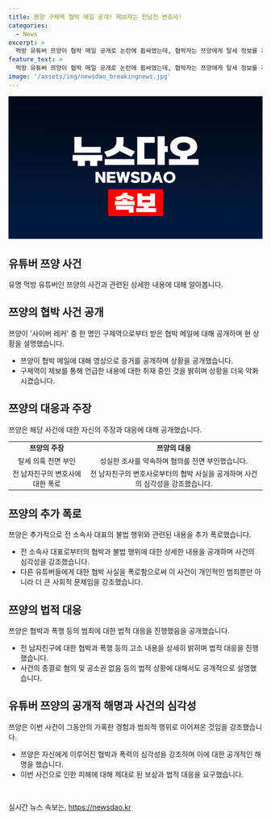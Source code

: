 ```yaml
---
title: 쯔양 구제역 협박 메일 공개! 제보자는 전남친 변호사!
categories:
  - News
excerpt: >
  먹방 유튜버 쯔양이 협박 메일 공개로 논란에 휩싸였는데, 협박자는 쯔양에게 탈세 정보를 제공한 익명의 제보자로 전 남자친구의 변호사였다고 폭로됐다. 쯔양은 구제역의 협박에 대해 반박과 전 소속사 대표에게 받은 폭행과 협박 사실을 폭로했다. 관련된 다른 유튜버들에 대한 협박 사실과 쯔양의 노출 의사와 무관한 계약금을 지불한 내용도 공개됐다. 변호사는 룸살롱, 조건만남, 2차를 부인하고, 채널에 부적절한 방향제·탈취제 홍보를 요구했던 사실을 폭로했다.
feature_text: >
  먹방 유튜버 쯔양이 협박 메일 공개로 논란에 휩싸였는데, 협박자는 쯔양에게 탈세 정보를 제공한 익명의 제보자로 전 남자친구의 변호사였다고 폭로됐다. 쯔양은 구제역의 협박에 대해 반박과 전 소속사 대표에게 받은 폭행과 협박 사실을 폭로했다. 관련된 다른 유튜버들에 대한 협박 사실과 쯔양의 노출 의사와 무관한 계약금을 지불한 내용도 공개됐다. 변호사는 룸살롱, 조건만남, 2차를 부인하고, 채널에 부적절한 방향제·탈취제 홍보를 요구했던 사실을 폭로했다.
image: '/assets/img/newsdao_breakingnews.jpg'
---
```


<p><img src="/assets/img/newsdao_breakingnews.jpg" alt="bookingtag 속보" /></p>

<h2 data-ke-size="size26">유튜버 쯔양 사건</h2>

<p data-ke-size="size16">유명 먹방 유튜버인 쯔양의 사건과 관련된 상세한 내용에 대해 알아봅니다.</p>

<h2 data-ke-size="size24">쯔양의 협박 사건 공개</h2>

<p data-ke-size="size16">쯔양이 '사이버 레커' 중 한 명인 구제역으로부터 받은 협박 메일에 대해 공개하며 현 상황을 설명했습니다.</p>

<ul>
<li>쯔양이 협박 메일에 대해 영상으로 증거를 공개하며 상황을 공개했습니다.</li>
<li>구제역이 제보를 통해 언급한 내용에 대한 취재 중인 것을 밝히며 상황을 더욱 악화시켰습니다.</li>
</ul>

<h2 data-ke-size="size24">쯔양의 대응과 주장</h2>

<p data-ke-size="size16">쯔양은 해당 사건에 대한 자신의 주장과 대응에 대해 공개했습니다.</p>

<table>
  <tr>
    <td style="text-align: center; height: 17px;"><b>쯔양의 주장</b></td>
    <td style="text-align: center; height: 17px;"><b>쯔양의 대응</b></td>
  </tr>
  <tr>
    <td style="text-align: center; height: 17px;">탈세 의혹 전면 부인</td>
    <td style="text-align: center; height: 17px;">성실한 조사를 약속하며 혐의를 전면 부인했습니다.</td>
  </tr>
  <tr>
    <td style="text-align: center; height: 17px;">전 남자친구의 변호사에 대한 폭로</td>
    <td style="text-align: center; height: 17px;">전 남자친구의 변호사로부터의 협박 사실을 공개하며 사건의 심각성을 강조했습니다.</td>
  </tr>
</table>

<h2 data-ke-size="size24">쯔양의 추가 폭로</h2>

<p data-ke-size="size16">쯔양은 추가적으로 전 소속사 대표의 불법 행위와 관련된 내용을 추가 폭로했습니다.</p>

<ul>
<li>전 소속사 대표로부터의 협박과 불법 행위에 대한 상세한 내용을 공개하며 사건의 심각성을 강조했습니다.</li>
<li>다른 유튜버들에게 대한 협박 사실을 폭로함으로써 이 사건이 개인적인 범죄뿐만 아니라 더 큰 사회적 문제임을 강조했습니다.</li>
</ul>

<h2 data-ke-size="size24">쯔양의 법적 대응</h2>

<p data-ke-size="size16">쯔양은 협박과 폭행 등의 범죄에 대한 법적 대응을 진행했음을 공개했습니다.</p>

<ul>
<li>전 남자친구에 대한 협박과 폭행 등의 고소 내용을 상세히 밝히며 법적 대응을 진행했습니다.</li>
<li>사건의 종결로 혐의 및 공소권 없음 등의 법적 상황에 대해서도 공개적으로 설명했습니다.</li>
</ul>

<h2 data-ke-size="size24">유튜버 쯔양의 공개적 해명과 사건의 심각성</h2>

<p data-ke-size="size16">쯔양은 이번 사건이 그동안의 가혹한 경험과 범죄적 행위로 이어져온 것임을 강조했습니다.</p>

<ul>
  <li>쯔양은 자신에게 이루어진 협박과 폭력의 심각성을 강조하며 이에 대한 공개적인 해명을 했습니다.</li>
  <li>이번 사건으로 인한 피해에 대해 제대로 된 보상과 법적 대응을 요구했습니다.</li>
</ul>

<p data-ke-size="size16">&nbsp;</p>
실시간 뉴스 속보는, <a href="https://newsdao.kr" rel="dofollow">https://newsdao.kr</a>


